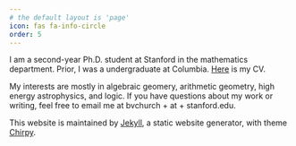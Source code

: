 ```yaml
---
# the default layout is 'page'
icon: fas fa-info-circle
order: 5
---
```


I am a second-year Ph.D. student at Stanford in the mathematics department. Prior, I was a undergraduate at Columbia. [Here](../assets/files/Benjamin_Church_CV.pdf) is my CV.

My interests are mostly in algebraic geomery, arithmetic geometry, high energy astrophysics, and logic.
If you have questions about my work or writing, feel free to email me at bvchurch + at + stanford.edu.

This website is maintained by [Jekyll](https://jekyllrb.com/), a static website generator, with theme [Chirpy](https://github.com/cotes2020/jekyll-theme-chirpy/).
